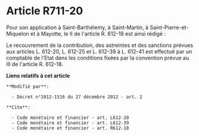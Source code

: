 # Article R711-20

Pour son application à Saint-Barthélemy, à Saint-Martin, à Saint-Pierre-et-Miquelon et à Mayotte, le II de l'article R.
612-18 est ainsi rédigé : 

Le recouvrement de la contribution, des astreintes et des sanctions prévues aux articles L. 612-20, L. 612-25 et L. 612-39 à
L. 612-41 est effectué par un comptable de l'Etat dans les conditions fixées par la convention prévue au III de l'article R.
612-18.

**Liens relatifs à cet article**

	**Modifié par**:

	  - Décret n°2012-1516 du 27 décembre 2012 - art. 2

	**Cite**:

	  - Code monétaire et financier - art. L612-20
	  - Code monétaire et financier - art. L612-39
	  - Code monétaire et financier - art. R612-18
